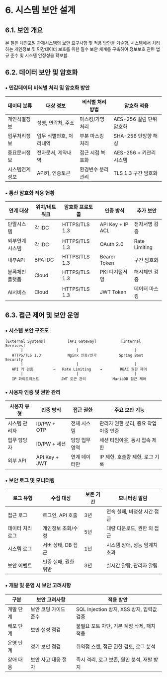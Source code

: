# 6. 시스템 보안 설계

## 6.1. 보안 개요

본 절은 체인포털 관제시스템의 보안 요구사항 및 적용 방안을 기술함. 시스템에서 처리하는 개인정보 및 민감데이터 보호를 위한 필수 보안 체계를 구축하여 정보보호 관련 법규 준수 및 시스템 안정성을 확보함.

## 6.2. 데이터 보안 및 암호화

### • 민감데이터 비식별 처리 및 암호화 방안

|데이터 분류|대상 정보|비식별 처리 방법|암호화 적용|
|---|---|---|---|
|개인식별정보|성명, 연락처, 주소|마스킹/가명처리|AES-256 컬럼 단위 암호화|
|업무처리정보|업무 식별번호, 처리내역|부분 마스킹 처리|SHA-256 단방향 해싱|
|중요문서정보|전자문서, 계약내역|접근 시점 복호화|AES-256 + 키관리시스템|
|시스템연계정보|API키, 인증토큰|환경변수 분리관리|TLS 1.3 구간 암호화|

### • 통신 암호화 적용 현황

|연계 대상|위치/네트워크|암호화 프로토콜|인증 방식|추가 보안|
|---|---|---|---|---|
|단말시스템|각 IDC|HTTPS/TLS 1.3|API Key + IP ACL|전자서명 검증|
|외부연계시스템|각 IDC|HTTPS/TLS 1.3|OAuth 2.0|Rate Limiting|
|내부API|BPA IDC|HTTPS/TLS 1.3|Bearer Token|구간 암호화|
|블록체인플랫폼|Cloud|HTTPS/TLS 1.3|PKI 디지털서명|해시체인 검증|
|AI서비스|Cloud|HTTPS/TLS 1.3|JWT Token|데이터 마스킹|

## 6.3. 접근 제어 및 보안 운영

### • 시스템 보안 구조도

```
[External Systems]          [API Gateway]           [Internal Services]
       |                        |                         |
   HTTPS/TLS 1.3            Nginx 인증/인가          Spring Boot Security
       |                        |                         |
   API 키 검증         →   Rate Limiting    →        RBAC 권한 제어
       |                        |                         |
   IP 화이트리스트          JWT 토큰 관리            MariaDB 접근 제어
```

### • 사용자 인증 및 권한 관리

|사용자 유형|인증 방식|접근 권한|주요 보안 기능|
|---|---|---|---|
|시스템 관리자|ID/PW + OTP|전체 시스템|관리자 권한 분리, 중요 작업 이중 인증|
|업무 담당자|ID/PW + 세션|담당 업무 영역|세션 타임아웃, 동시 접속 제한|
|외부 API|API Key + JWT|연계 데이터만|IP 제한, 호출량 제한, 로그 기록|

### • 보안 로그 및 모니터링

|로그 유형|수집 대상|보존 기간|모니터링 알람|
|---|---|---|---|
|접근 로그|로그인, API 호출|3년|연속 실패, 비정상 시간 접근|
|데이터 처리 로그|개인정보 조회/수정|5년|대량 다운로드, 권한 외 접근|
|시스템 로그|서버 상태, DB 접근|1년|시스템 장애, 성능 임계치 초과|
|보안 이벤트|인증 실패, 권한 위반|3년|실시간 알람, 관리자 알림|

### • 개발 및 운영 시 보안 고려사항

| 구분    | 보안 고려사항      | 적용 방안                            |
| ----- | ------------ | -------------------------------- |
| 개발 단계 | 보안 코딩 가이드 준수 | SQL Injection 방지, XSS 방지, 입력값 검증 |
| 배포 단계 | 보안 설정 점검     | 불필요 포트 차단, 기본 계정 삭제, 패치 적용       |
| 운영 단계 | 정기 보안 점검     | 취약점 스캔, 접근 권한 검토, 로그 분석          |
| 장애 대응 | 보안 사고 대응 절차  | 즉시 격리, 로그 보존, 원인 분석, 재발 방지       |